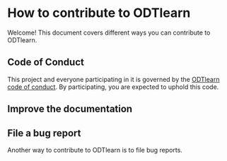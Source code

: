 # How to contribute to ODTlearn
Welcome! This document covers different ways you can contribute to ODTlearn.

## Code of Conduct
This project and everyone participating in it is governed by the [ODTlearn code of conduct](https://github.com/D3M-Research-Group/odtlearn/blob/main/CONTRIBUTING.md). By participating, you are expected to uphold this code.

## Improve the documentation

## File a bug report
Another way to contribute to ODTlearn is to file bug reports.